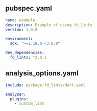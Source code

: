 ## pubspec.yaml

```yaml
name: example
description: Example of using fd_lints
version: 1.0.0

environment:
  sdk: ">=2.18.0 <3.0.0"

dev_dependencies:
  fd_lints: ^2.0.1
```

## analysis_options.yaml

```yaml
include: package:fd_lints/dart.yaml

analyzer:
  plugins:
    - custom_lint
```